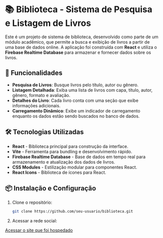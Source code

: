 # 📚 Biblioteca - Sistema de Pesquisa e Listagem de Livros

Este é um projeto de sistema de biblioteca, desenvolvido como parte de um módulo acadêmico, que permite a busca e exibição de livros a partir de uma base de dados online. A aplicação foi construída com **React** e utiliza o **Firebase Realtime Database** para armazenar e fornecer dados sobre os livros.

## 📖 Funcionalidades

- **Pesquisa de Livros**: Busque livros pelo título, autor ou gênero.
- **Listagem Detalhada**: Exiba uma lista de livros com capa, título, autor, gênero, formato e avaliação.
- **Detalhes do Livro**: Cada livro conta com uma seção que exibe informações adicionais.
- **Carregamento Dinâmico**: Exibe um indicador de carregamento enquanto os dados estão sendo buscados no banco de dados.

## 🛠️ Tecnologias Utilizadas

- **React** - Biblioteca principal para construção da interface.
- **Vite** - Ferramenta para bundling e desenvolvimento rápido.
- **Firebase Realtime Database** - Base de dados em tempo real para armazenamento e atualização dos dados de livros.
- **CSS Modules** - Estilização modular para componentes React.
- **React Icons** - Biblioteca de ícones para React.

## 📦 Instalação e Configuração

1. Clone o repositório:

   ```bash
   git clone https://github.com/seu-usuario/biblioteca.git
   
2. Acessar a rede social:

 [Acessar o site que foi hospedado](https://elasoares.github.io/Biblioteca/)
